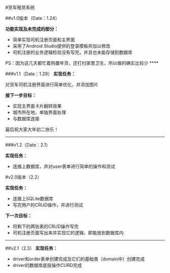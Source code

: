 #货车租赁系统

##v1.0版本（Date：1.24）

**功能实现及未完成的部分：**
	
- 简单实现司机注册页面和主界面
- 采用了Android Studio提供的登录模板并加以修改
- 司机注册的业务逻辑检验没有写完，并且也未能存储到数据库

<p>PS：因为这几天都忙着购置年货，还打扫家里卫生，所以做的确实比较少
****

###v1.1（Date：1.29）
**实现任务：**

对货车司机注册界面进行简单优化，并添加图片

**接下一步目标：**

- 实现主界面卡片翻转效果
- 城市所在地，单独界面处理
- 与数据库连接

最后祝大家大年初二快乐！
****
###v1.2（Date：2.1）

**实现任务：**

- 连接上数据库，并对user表单进行简单的操作和测试

#v2.0版本（2.2）

**实现任务：**

* 连接上SQLite数据库
* 写完用户的CRUD操作，并进行测试

**下一次目标：**

* 将剩下的两张表的CRUD操作写完
* 司机注册页面写出来并实现它的逻辑，即能放到数据库内
****

##v2.1（2.3）
**实现任务：**

* driver和order表单创建完成及它们的基础类（domain中）创建完成
* driver的数据库底层操作CURD完成